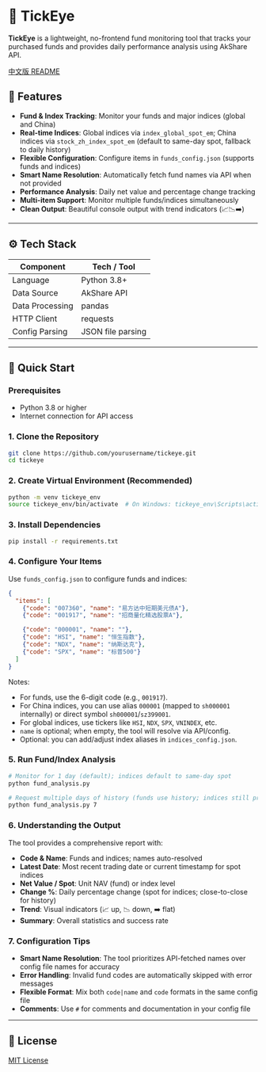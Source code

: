# 🦉 TickEye

**TickEye** is a lightweight, no-frontend fund monitoring tool that tracks your purchased funds and provides daily performance analysis using AkShare API.

[中文版 README](README_CN.md)

## 📌 Features

- **Fund & Index Tracking**: Monitor your funds and major indices (global and China)
- **Real-time Indices**: Global indices via `index_global_spot_em`; China indices via `stock_zh_index_spot_em` (default to same-day spot, fallback to daily history)
- **Flexible Configuration**: Configure items in `funds_config.json` (supports funds and indices)
- **Smart Name Resolution**: Automatically fetch fund names via API when not provided
- **Performance Analysis**: Daily net value and percentage change tracking
- **Multi-item Support**: Monitor multiple funds/indices simultaneously
- **Clean Output**: Beautiful console output with trend indicators (📈📉➡️)

---

## ⚙️ Tech Stack

| Component         | Tech / Tool                  |
|------------------|------------------------------|
| Language          | Python 3.8+                  |
| Data Source       | AkShare API                   |
| Data Processing   | pandas                        |
| HTTP Client       | requests                      |
| Config Parsing    | JSON file parsing             |

---

## 🚀 Quick Start

### Prerequisites

- Python 3.8 or higher
- Internet connection for API access

### 1. Clone the Repository

```bash
git clone https://github.com/yourusername/tickeye.git
cd tickeye
```

### 2. Create Virtual Environment (Recommended)

```bash
python -m venv tickeye_env
source tickeye_env/bin/activate  # On Windows: tickeye_env\Scripts\activate
```

### 3. Install Dependencies

```bash
pip install -r requirements.txt
```

### 4. Configure Your Items

Use `funds_config.json` to configure funds and indices:

```json
{
  "items": [
    {"code": "007360", "name": "易方达中短期美元债A"},
    {"code": "001917", "name": "招商量化精选股票A"},

    {"code": "000001", "name": ""},           
    {"code": "HSI", "name": "恒生指数"},      
    {"code": "NDX", "name": "纳斯达克"},      
    {"code": "SPX", "name": "标普500"}
  ]
}
```

Notes:
- For funds, use the 6-digit code (e.g., `001917`).
- For China indices, you can use alias `000001` (mapped to `sh000001` internally) or direct symbol `sh000001`/`sz399001`.
- For global indices, use tickers like `HSI`, `NDX`, `SPX`, `VNINDEX`, etc.
- `name` is optional; when empty, the tool will resolve via API/config.
- Optional: you can add/adjust index aliases in `indices_config.json`.

### 5. Run Fund/Index Analysis

```bash
# Monitor for 1 day (default); indices default to same-day spot
python fund_analysis.py

# Request multiple days of history (funds use history; indices still prefer spot by default)
python fund_analysis.py 7
```

### 6. Understanding the Output

The tool provides a comprehensive report with:

- **Code & Name**: Funds and indices; names auto-resolved
- **Latest Date**: Most recent trading date or current timestamp for spot indices
- **Net Value / Spot**: Unit NAV (fund) or index level
- **Change %**: Daily percentage change (spot for indices; close-to-close for history)
- **Trend**: Visual indicators (📈 up, 📉 down, ➡️ flat)
- **Summary**: Overall statistics and success rate

### 7. Configuration Tips

- **Smart Name Resolution**: The tool prioritizes API-fetched names over config file names for accuracy
- **Error Handling**: Invalid fund codes are automatically skipped with error messages
- **Flexible Format**: Mix both `code|name` and `code` formats in the same config file
- **Comments**: Use `#` for comments and documentation in your config file

---

## 📄 License

[MIT License](LICENSE)